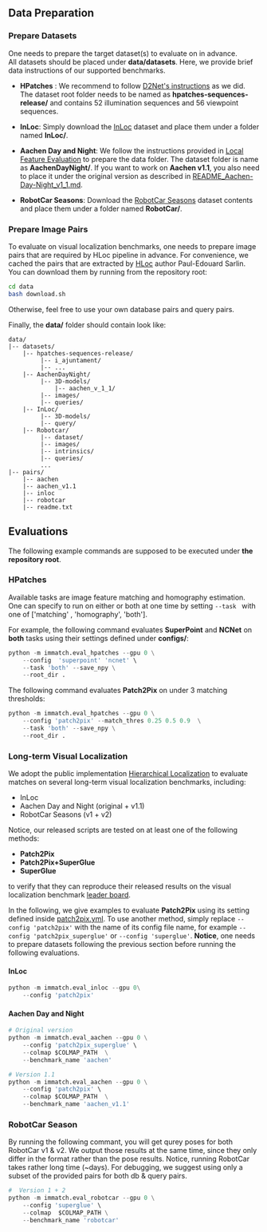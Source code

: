 ## Data Preparation
###  Prepare Datasets
One needs to prepare the target dataset(s) to evaluate on in advance.  
All datasets should be placed under  **data/datasets**. Here, we provide brief data instructions of our supported benchmarks.

 - **HPatches** : We recommend to follow [D2Net's instructions](https://github.com/mihaidusmanu/d2-net/tree/master/hpatches_sequences) as we did. The dataset root folder needs to be named as **hpatches-sequences-release/** and contains 52 illumination sequences and 56 viewpoint sequences.

 - **InLoc**: Simply download the [InLoc](http://www.ok.sc.e.titech.ac.jp/INLOC/) dataset and place them under a folder named **InLoc/**.

 - **Aachen Day and Night**: We follow the instructions provided in [Local Feature Evaluation](https://github.com/tsattler/visuallocalizationbenchmark/tree/master/local_feature_evaluation)  to prepare the data folder. The dataset folder is name as **AachenDayNight/**.  If you want to work on **Aachen v1.1**, you also need to place it under the original version as described in [README_Aachen-Day-Night_v1_1.md](https://data.ciirc.cvut.cz/public/projects/2020VisualLocalization/Aachen-Day-Night/README_Aachen-Day-Night_v1_1.md).

- **RobotCar Seasons**: Download the [RobotCar Seasons](https://data.ciirc.cvut.cz/public/projects/2020VisualLocalization/RobotCar-Seasons/) dataset contents and place them under a folder named **RobotCar/**. 

### Prepare Image Pairs
To evaluate on visual localization benchmarks, one needs to prepare image pairs that are required by HLoc pipeline in advance.
For convenience, we cached the pairs that are extracted by [HLoc](https://github.com/cvg/Hierarchical-Localization) author Paul-Edouard Sarlin.
You can download them by running from the repository root:
```bash
cd data
bash download.sh
```
Otherwise, feel free to use your own database pairs and query pairs.


Finally, the **data/** folder should contain look like:
```
data/
|--	datasets/
	|-- hpatches-sequences-release/
	     |-- i_ajuntament/ 
	     |-- ...
	|-- AachenDayNight/
	     |-- 3D-models/
		     |-- aachen_v_1_1/
	     |-- images/
	     |-- queries/
	|-- InLoc/
	     |-- 3D-models/
	     |-- query/
    |-- Robotcar/
	     |-- dataset/
	     |-- images/
	     |-- intrinsics/
	     |-- queries/
		 ...
|-- pairs/
	|-- aachen
	|-- aachen_v1.1
	|-- inloc
	|-- robotcar
	|-- readme.txt
```

## Evaluations
The following example commands are supposed to be executed under **the repository root**.

### HPatches
Available tasks are image feature matching and homography estimation. One can specify to run on either or both at one time by setting  `--task `  with one of ['matching' , 'homography', 'both']. 

For example, the following command evaluates **SuperPoint** and **NCNet** on **both** tasks using their settings defined under **configs/**:
```python
python -m immatch.eval_hpatches --gpu 0 \
    --config  'superpoint' 'ncnet' \
    --task 'both' --save_npy \
    --root_dir . 
```
The following command evaluates **Patch2Pix** on under 3 matching thresholds:
```python
python -m immatch.eval_hpatches --gpu 0 \
    --config 'patch2pix' --match_thres 0.25 0.5 0.9  \
    --task 'both' --save_npy \
    --root_dir .     
```

### Long-term Visual Localization
We adopt the public implementation [Hierarchical Localization](https://github.com/cvg/Hierarchical-Localization) to evaluate matches on several long-term visual localization benchmarks, including:
-  InLoc
-  Aachen Day and Night  (original + v1.1)
- RobotCar Seasons (v1 + v2) 

Notice, our released scripts are tested on at least one of the following methods:
- **Patch2Pix**
- **Patch2Pix+SuperGlue**
- **SuperGlue**

to verify that they can reproduce their released results on the visual localization benchmark [leader board](https://www.visuallocalization.net/benchmark/).

In the following, we give examples to evaluate  **Patch2Pix** using its setting defined inside [patch2pix.yml](configs/patch2pix.yml).
To use another method, simply replace `--config 'patch2pix'` with the name of its config file name, for example `--config 'patch2pix_superglue'` or `--config 'superglue'`.
**Notice**, one needs to prepare datasets following the previous section before running the following evaluations.

#### InLoc
```python
python -m immatch.eval_inloc --gpu 0\
	--config 'patch2pix' 
```
#### Aachen Day and Night
```python
# Original version
python -m immatch.eval_aachen --gpu 0 \
	--config 'patch2pix_superglue' \
	--colmap $COLMAP_PATH  \
	--benchmark_name 'aachen'

# Version 1.1
python -m immatch.eval_aachen --gpu 0 \
	--config 'patch2pix' \
	--colmap $COLMAP_PATH  \
	--benchmark_name 'aachen_v1.1'
```

###  RobotCar Season
By running the following commant, you will get qurey poses for both RobotCar v1 & v2.  We output those results at the same time, since they only differ in the format rather than the pose results.
Notice, running RobotCar takes rather long time (~days).
For debugging, we suggest using only a subset of the provided pairs for both db &  query pairs.
 
```python
#  Version 1 + 2
python -m immatch.eval_robotcar --gpu 0 \
	--config 'superglue' \
	--colmap  $COLMAP_PATH \
	--benchmark_name 'robotcar'	
```
